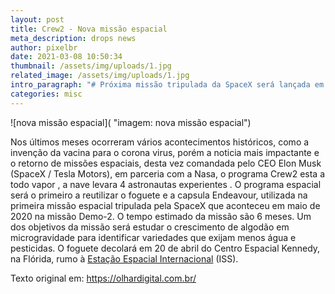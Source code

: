 ```yaml
---
layout: post
title: Crew2 - Nova missão espacial
meta_description: drops news
author: pixelbr
date: 2021-03-08 10:50:34
thumbnail: /assets/img/uploads/1.jpg
related_image: /assets/img/uploads/1.jpg
intro_paragraph: "# Próxima missão tripulada da SpaceX será lançada em abril."
categories: misc
---
```

![nova missão espacial]( "imagem: nova missão espacial")

Nos últimos meses  ocorreram vários acontecimentos históricos, como a invenção da vacina para o corona virus, porém a noticia mais impactante e o retorno de missões espaciais, desta vez comandada pelo CEO Elon Musk (SpaceX / Tesla Motors), em parceria com a Nasa, o programa Crew2 esta a todo vapor , a nave levara 4 astronautas experientes . O programa espacial será o primeiro a reutilizar o foguete e a capsula Endeavour, utilizada na primeira missão espacial tripulada pela SpaceX que aconteceu em maio de 2020 na missão Demo-2. O tempo estimado da missão são 6 meses. Um dos objetivos da missão será estudar o crescimento de algodão em microgravidade para identificar variedades que exijam menos água e pesticidas. O foguete decolará em 20 de abril do Centro Espacial Kennedy, na Flórida, rumo à [Estação Espacial Internacional](https://olhardigital.com.br/2021/01/19/noticias/aprenda-a-ver-a-estacao-espacial-internacional-no-ceu/) (ISS).

Texto original em: https://olhardigital.com.br/
